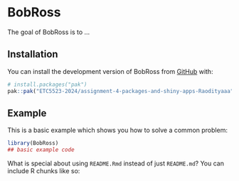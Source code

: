 
<!-- README.md is generated from README.Rmd. Please edit that file -->

# BobRoss

<!-- badges: start -->
<!-- badges: end -->

The goal of BobRoss is to …

## Installation

You can install the development version of BobRoss from
[GitHub](https://github.com/) with:

``` r
# install.packages("pak")
pak::pak("ETC5523-2024/assignment-4-packages-and-shiny-apps-Raodityaaa")
```

## Example

This is a basic example which shows you how to solve a common problem:

``` r
library(BobRoss)
## basic example code
```

What is special about using `README.Rmd` instead of just `README.md`?
You can include R chunks like so:
